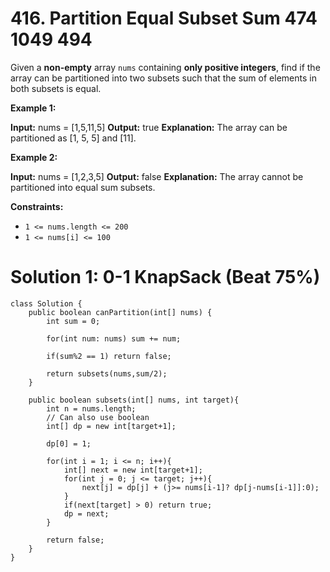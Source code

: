 # 416. Partition Equal Subset Sum 474 1049 494
Given a  **non-empty**  array  `nums`  containing  **only positive integers**, find if the array can be partitioned into two subsets such that the sum of elements in both subsets is equal.

**Example 1:**

**Input:** nums = [1,5,11,5]
**Output:** true
**Explanation:** The array can be partitioned as [1, 5, 5] and [11].

**Example 2:**

**Input:** nums = [1,2,3,5]
**Output:** false
**Explanation:** The array cannot be partitioned into equal sum subsets.

**Constraints:**

-   `1 <= nums.length <= 200`
-   `1 <= nums[i] <= 100`


# Solution 1: 0-1 KnapSack (Beat 75%)
```
class Solution {
    public boolean canPartition(int[] nums) {
        int sum = 0;
        
        for(int num: nums) sum += num;
        
        if(sum%2 == 1) return false;
        
        return subsets(nums,sum/2);
    }
    
    public boolean subsets(int[] nums, int target){
        int n = nums.length;
        // Can also use boolean
        int[] dp = new int[target+1];
        
        dp[0] = 1;
        
        for(int i = 1; i <= n; i++){
            int[] next = new int[target+1];
            for(int j = 0; j <= target; j++){
                next[j] = dp[j] + (j>= nums[i-1]? dp[j-nums[i-1]]:0);                
            }
            if(next[target] > 0) return true;
            dp = next;
        }
        
        return false;
    }
}
```